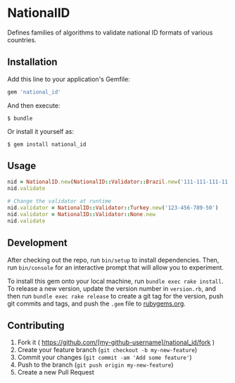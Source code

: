 # NationalID

Defines families of algorithms to validate national ID formats of various countries.

## Installation

Add this line to your application's Gemfile:

```ruby
gem 'national_id'
```

And then execute:

    $ bundle

Or install it yourself as:

    $ gem install national_id

## Usage

```ruby
nid = NationalID.new(NationalID::Validator::Brazil.new('111-111-111-11'))
nid.validate

# Change the validator at runtime
nid.validator = NationalID::Validator::Turkey.new('123-456-789-50')
nid.validator = NationalID::Validator::None.new
nid.validate
```

## Development

After checking out the repo, run `bin/setup` to install dependencies. Then, run `bin/console` for an interactive prompt that will allow you to experiment.

To install this gem onto your local machine, run `bundle exec rake install`. To release a new version, update the version number in `version.rb`, and then run `bundle exec rake release` to create a git tag for the version, push git commits and tags, and push the `.gem` file to [rubygems.org](https://rubygems.org).

## Contributing

1. Fork it ( https://github.com/[my-github-username]/national_id/fork )
2. Create your feature branch (`git checkout -b my-new-feature`)
3. Commit your changes (`git commit -am 'Add some feature'`)
4. Push to the branch (`git push origin my-new-feature`)
5. Create a new Pull Request
